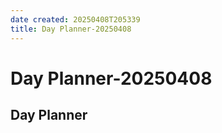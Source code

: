 ```yaml
---
date created: 20250408T205339
title: Day Planner-20250408
---
```


# Day Planner-20250408

## Day Planner
